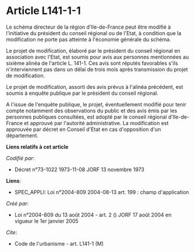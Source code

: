 # Article L141-1-1

Le schéma directeur de la région d'Ile-de-France peut être modifié à l'initiative du président du conseil régional ou de
l'Etat, à condition que la modification ne porte pas atteinte à l'économie générale du schéma.

Le projet de modification, élaboré par le président du conseil régional en association avec l'Etat, est soumis pour avis aux
personnes mentionnées au sixième alinéa de l'article L. 141-1. Ces avis sont réputés favorables s'ils n'interviennent pas
dans un délai de trois mois après transmission du projet de modification.

Le projet de modification, assorti des avis prévus à l'alinéa précédent, est soumis à enquête publique par le président du
conseil régional.

A l'issue de l'enquête publique, le projet, éventuellement modifié pour tenir compte notamment des observations du public et
des avis émis par les personnes publiques consultées, est adopté par le conseil régional d'Ile-de-France et approuvé par
l'autorité administrative. La modification est approuvée par décret en Conseil d'Etat en cas d'opposition d'un département.

**Liens relatifs à cet article**

_Codifié par_:

  - Décret n°73-1022 1973-11-08 JORF 13 novembre 1973

**Liens**:

  - SPEC_APPLI: Loi n°2004-809 2004-08-13 art. 199 : champ d'application

_Créé par_:

  - Loi n°2004-809 du 13 août 2004 - art. 2 () JORF 17 août 2004 en vigueur le 1er janvier 2005

_Cite_:

  - Code de l'urbanisme - art. L141-1 (M)
